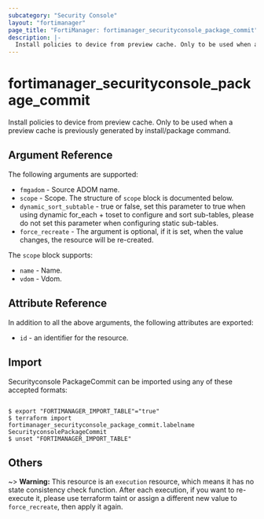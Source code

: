 ```yaml
---
subcategory: "Security Console"
layout: "fortimanager"
page_title: "FortiManager: fortimanager_securityconsole_package_commit"
description: |-
  Install policies to device from preview cache. Only to be used when a preview cache is previously generated by install/package command.
---
```


# fortimanager_securityconsole_package_commit
Install policies to device from preview cache. Only to be used when a preview cache is previously generated by install/package command.

## Argument Reference


The following arguments are supported:


* `fmgadom` - Source ADOM name.
* `scope` - Scope. The structure of `scope` block is documented below.
* `dynamic_sort_subtable` - true or false, set this parameter to true when using dynamic for_each + toset to configure and sort sub-tables, please do not set this parameter when configuring static sub-tables.
* `force_recreate` - The argument is optional, if it is set, when the value changes, the resource will be re-created.

The `scope` block supports:

* `name` - Name.
* `vdom` - Vdom.


## Attribute Reference

In addition to all the above arguments, the following attributes are exported:
* `id` - an identifier for the resource.

## Import

Securityconsole PackageCommit can be imported using any of these accepted formats:
```

$ export "FORTIMANAGER_IMPORT_TABLE"="true"
$ terraform import fortimanager_securityconsole_package_commit.labelname SecurityconsolePackageCommit
$ unset "FORTIMANAGER_IMPORT_TABLE"
```

## Others

~> **Warning:** This resource is an `execution` resource, which means it has no state consistency check function. After each execution, if you want to re-execute it, please use terraform taint or assign a different new value to `force_recreate`, then apply it again.

